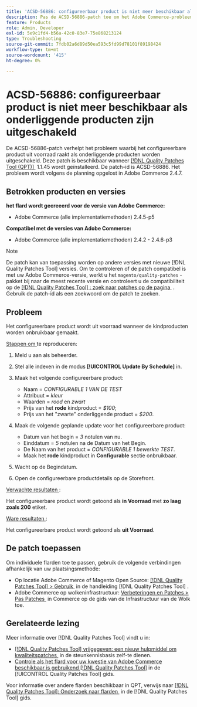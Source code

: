 ```yaml
---
title: 'ACSD-56886: configureerbaar product is niet meer beschikbaar als onderliggende producten zijn uitgeschakeld'
description: Pas de ACSD-56886-patch toe om het Adobe Commerce-probleem op te lossen waarbij het configureerbare product uit voorraad komt te zitten wanneer de producten worden uitgeschakeld.
feature: Products
role: Admin, Developer
exl-id: 5e9c1fd4-b56a-42c0-83e7-75e868213124
type: Troubleshooting
source-git-commit: 7fdb02a6d89d50ea593c5fd99d78101f89198424
workflow-type: tm+mt
source-wordcount: '415'
ht-degree: 0%

---
```


# ACSD-56886: configureerbaar product is niet meer beschikbaar als onderliggende producten zijn uitgeschakeld

De ACSD-56886-patch verhelpt het probleem waarbij het configureerbare product uit voorraad raakt als onderliggende producten worden uitgeschakeld. Deze patch is beschikbaar wanneer [[!DNL Quality Patches Tool (QPT)] &#x200B;](https://experienceleague.adobe.com/nl/docs/commerce-operations/tools/quality-patches-tool/quality-patches-tool-to-self-serve-quality-patches) 1.1.45 wordt geïnstalleerd. De patch-id is ACSD-56886. Het probleem wordt volgens de planning opgelost in Adobe Commerce 2.4.7.

## Betrokken producten en versies

**het flard wordt gecreeerd voor de versie van Adobe Commerce:**

* Adobe Commerce (alle implementatiemethoden) 2.4.5-p5

**Compatibel met de versies van Adobe Commerce:**

* Adobe Commerce (alle implementatiemethoden) 2.4.2 - 2.4.6-p3

>[!NOTE]
>
>De patch kan van toepassing worden op andere versies met nieuwe [!DNL Quality Patches Tool] versies. Om te controleren of de patch compatibel is met uw Adobe Commerce-versie, werkt u het `magento/quality-patches` -pakket bij naar de meest recente versie en controleert u de compatibiliteit op de [[!DNL Quality Patches Tool] : zoek naar patches op de pagina &#x200B;](https://experienceleague.adobe.com/tools/commerce-quality-patches/index.html?lang=nl-NL) . Gebruik de patch-id als een zoekwoord om de patch te zoeken.

## Probleem

Het configureerbare product wordt uit voorraad wanneer de kindproducten worden onbruikbaar gemaakt.

<u> Stappen om </u> te reproduceren:

1. Meld u aan als beheerder.
1. Stel alle indexen in de modus **[!UICONTROL Update By Schedule]** in.
1. Maak het volgende configureerbare product:

   * Naam = *CONFIGURABLE 1 VAN DE TEST*
   * Attribuut = *kleur*
   * Waarden = *rood* en *zwart*
   * Prijs van het **rode** kindproduct = *$100*;
   * Prijs van het &quot;zwarte&quot; onderliggende product = *$200*.

1. Maak de volgende geplande update voor het configureerbare product:

   * Datum van het begin = *3* notulen van nu.
   * Einddatum = *5* notulen na de Datum van het Begin.
   * De Naam van het product = *CONFIGURABLE 1 bewerkte TEST*.
   * Maak het **rode** kindproduct in **Configurable** sectie onbruikbaar.

1. Wacht op de Begindatum.
1. Open de configureerbare productdetails op de Storefront.

<u> Verwachte resultaten </u>:

Het configureerbare product wordt getoond als **in Voorraad** met **zo laag zoals 200** etiket.

<u> Ware resultaten </u>:

Het configureerbare product wordt getoond als **uit Voorraad**.

## De patch toepassen

Om individuele flarden toe te passen, gebruik de volgende verbindingen afhankelijk van uw plaatsingsmethode:

* Op locatie Adobe Commerce of Magento Open Source: [[!DNL Quality Patches Tool] > Gebruik &#x200B;](/help/tools/quality-patches-tool/usage.md) in de handleiding [!DNL Quality Patches Tool] .
* Adobe Commerce op wolkeninfrastructuur: [&#x200B; Verbeteringen en Patches > Pas Patches &#x200B;](https://experienceleague.adobe.com/docs/commerce-cloud-service/user-guide/develop/upgrade/apply-patches.html?lang=nl-NL) in Commerce op de gids van de Infrastructuur van de Wolk toe.

## Gerelateerde lezing

Meer informatie over [!DNL Quality Patches Tool] vindt u in:

* [[!DNL Quality Patches Tool]  vrijgegeven: een nieuw hulpmiddel om kwaliteitspatches &#x200B;](https://experienceleague.adobe.com/nl/docs/commerce-operations/tools/quality-patches-tool/quality-patches-tool-to-self-serve-quality-patches) in de steunkennisbasis zelf-te dienen.
* [&#x200B; Controle als het flard voor uw kwestie van Adobe Commerce beschikbaar is gebruikend  [!DNL Quality Patches Tool]](/help/tools/quality-patches-tool/patches-available-in-qpt/check-patch-for-magento-issue-with-magento-quality-patches.md) in de [!UICONTROL Quality Patches Tool] gids.


Voor informatie over andere flarden beschikbaar in QPT, verwijs naar [[!DNL Quality Patches Tool]: Onderzoek naar flarden &#x200B;](https://experienceleague.adobe.com/tools/commerce-quality-patches/index.html?lang=nl-NL) in de [!DNL Quality Patches Tool] gids.
